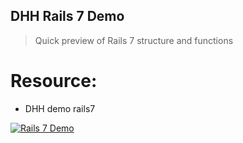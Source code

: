 DHH Rails 7 Demo
---

> Quick preview of Rails 7 structure and functions

# Resource:

- DHH demo rails7

[![Rails 7 Demo](https://img.youtube.com/vi/mpWFrUwAN88/0.jpg)](https://www.youtube.com/watch?v=mpWFrUwAN88)
